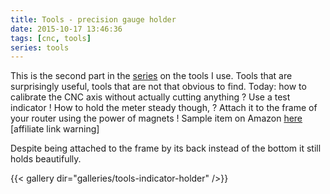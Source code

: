 ```yaml
---
title: Tools - precision gauge holder
date: 2015-10-17 13:46:36
tags: [cnc, tools]
series: tools
---
```


This is the second part in the [series](/series/tools) on the tools I use. Tools that are
surprisingly useful, tools that are not that obvious to find. Today:
how to calibrate the CNC axis without actually cutting anything ? Use a
test indicator ! How to hold the meter steady though, ? Attach it to the
frame of your router using the power of magnets ! Sample item on Amazon
[here](http://www.amazon.com/gp/product/B00OZA71H6/ref=as_li_qf_sp_asin_il_tl?ie=UTF8&camp=1789&creative=9325&creativeASIN=B00OZA71H6&linkCode=as2&tag=adventucomput-20&linkId=6ZJKCJHMA2YON4LY)
[affiliate link warning]

Despite being attached to the frame by its back instead of the bottom it
still holds beautifully.

{{< gallery dir="galleries/tools-indicator-holder" />}}
